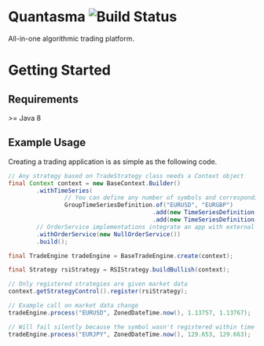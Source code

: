# Quantasma ![Build Status](https://travis-ci.com/pmorou/quantasma.svg?branch=master)

All-in-one algorithmic trading platform.

# Getting Started

## Requirements

&gt;= Java 8

## Example Usage

Creating a trading application is as simple as the following code.

``` java
// Any strategy based on TradeStrategy class needs a Context object
final Context context = new BaseContext.Builder()
        .withTimeSeries(
                // You can define any number of symbols and corresponding time windows
                GroupTimeSeriesDefinition.of("EURUSD", "EURGBP")
                                         .add(new TimeSeriesDefinition(CandlePeriod.M1, 100))
                                         .add(new TimeSeriesDefinition(CandlePeriod.M5, 100)))
        // OrderService implementations integrate an app with external APIs
        .withOrderService(new NullOrderService())
        .build();

final TradeEngine tradeEngine = BaseTradeEngine.create(context);

final Strategy rsiStrategy = RSIStrategy.buildBullish(context);

// Only registered strategies are given market data
context.getStrategyControl().register(rsiStrategy);

// Example call on market data change
tradeEngine.process("EURUSD", ZonedDateTime.now(), 1.13757, 1.13767);

// Will fail silently because the symbol wasn't registered within time series definitions
tradeEngine.process("EURJPY", ZonedDateTime.now(), 129.653, 129.663);
```
